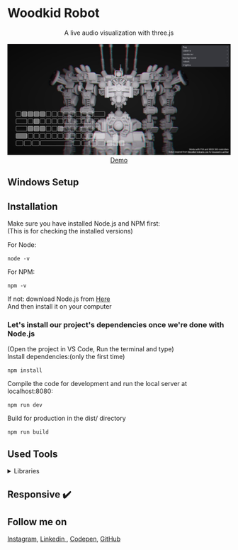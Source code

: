 # Woodkid Robot
<p align="center">
A live audio visualization with three.js
<br>
<br>        
<a href="https://woodkid-robot.vercel.app">
        <img alt="Thumbnail" src="./src/Thumbnail.jpg" />
    </a>
<br>
<a href="https://woodkid-robot.vercel.app">
        Demo
    </a>
</p>

## Windows Setup

## Installation
Make sure you have installed Node.js and NPM first:<br>
(This is for checking the installed versions)

For Node:
```
node -v
```
For NPM:
```
npm -v
```

If not: download Node.js from [Here](https://nodejs.org/en/)<br>
And then install it on your computer 

### Let's install our project's dependencies once we're done with Node.js
(Open the project in VS Code, Run the terminal and type)<br>
Install dependencies:(only the first time)

```
npm install
```

Compile the code for development and run the local server at localhost:8080:

```
npm run dev
```

Build for production in the dist/ directory

```
npm run build
```

## Used Tools

<details>
  <summary> Libraries</summary>
  

1. [ThreeJS](https://threejs.org)   

</details>

## Responsive ✔️


## Follow me on

[Instagram](https://www.instagram.com/houssem_lachtar/), [Linkedin ](https://www.linkedin.com/in/houssem-lachtar/), [Codepen](https://codepen.io/houssem-lachtar), [GitHub](https://github.com/houssemlachtar)
